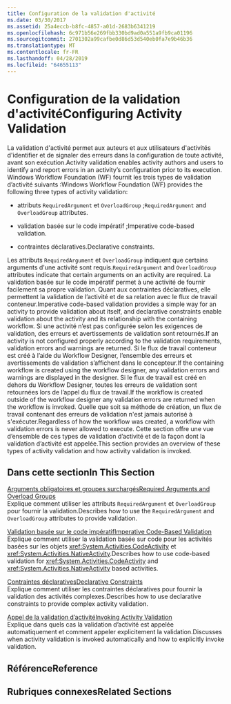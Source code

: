 ```yaml
---
title: Configuration de la validation d'activité
ms.date: 03/30/2017
ms.assetid: 25a4eccb-b8fc-4857-a01d-2683b6341219
ms.openlocfilehash: 6c971b56e269fbb330bd9ad0a551a9fb9ca01196
ms.sourcegitcommit: 2701302a99cafbe0d86d53d540eb0fa7e9b46b36
ms.translationtype: MT
ms.contentlocale: fr-FR
ms.lasthandoff: 04/28/2019
ms.locfileid: "64655113"
---
```

# <a name="configuring-activity-validation"></a><span data-ttu-id="839a0-102">Configuration de la validation d'activité</span><span class="sxs-lookup"><span data-stu-id="839a0-102">Configuring Activity Validation</span></span>
<span data-ttu-id="839a0-103">La validation d'activité permet aux auteurs et aux utilisateurs d'activités d'identifier et de signaler des erreurs dans la configuration de toute activité, avant son exécution.</span><span class="sxs-lookup"><span data-stu-id="839a0-103">Activity validation enables activity authors and users to identify and report errors in an activity’s configuration prior to its execution.</span></span> <span data-ttu-id="839a0-104">Windows Workflow Foundation (WF) fournit les trois types de validation d’activité suivants :</span><span class="sxs-lookup"><span data-stu-id="839a0-104">Windows Workflow Foundation (WF) provides the following three types of activity validation:</span></span>  
  
- <span data-ttu-id="839a0-105">attributs `RequiredArgument` et `OverloadGroup` ;</span><span class="sxs-lookup"><span data-stu-id="839a0-105">`RequiredArgument` and `OverloadGroup` attributes.</span></span>  
  
- <span data-ttu-id="839a0-106">validation basée sur le code impératif ;</span><span class="sxs-lookup"><span data-stu-id="839a0-106">Imperative code-based validation.</span></span>  
  
- <span data-ttu-id="839a0-107">contraintes déclaratives.</span><span class="sxs-lookup"><span data-stu-id="839a0-107">Declarative constraints.</span></span>  
  
 <span data-ttu-id="839a0-108">Les attributs `RequiredArgument` et `OverloadGroup` indiquent que certains arguments d'une activité sont requis.</span><span class="sxs-lookup"><span data-stu-id="839a0-108">`RequiredArgument` and `OverloadGroup` attributes indicate that certain arguments on an activity are required.</span></span> <span data-ttu-id="839a0-109">La validation basée sur le code impératif permet à une activité de fournir facilement sa propre validation. Quant aux contraintes déclaratives, elle permettent la validation de l’activité et de sa relation avec le flux de travail conteneur.</span><span class="sxs-lookup"><span data-stu-id="839a0-109">Imperative code-based validation provides a simple way for an activity to provide validation about itself, and declarative constraints enable validation about the activity and its relationship with the containing workflow.</span></span> <span data-ttu-id="839a0-110">Si une activité n’est pas configurée selon les exigences de validation, des erreurs et avertissements de validation sont retournés.</span><span class="sxs-lookup"><span data-stu-id="839a0-110">If an activity is not configured properly according to the validation requirements, validation errors and warnings are returned.</span></span> <span data-ttu-id="839a0-111">Si le flux de travail conteneur est créé à l’aide du Workflow Designer, l’ensemble des erreurs et avertissements de validation s’affichent dans le concepteur.</span><span class="sxs-lookup"><span data-stu-id="839a0-111">If the containing workflow is created using the workflow designer, any validation errors and warnings are displayed in the designer.</span></span> <span data-ttu-id="839a0-112">Si le flux de travail est créé en dehors du Workflow Designer, toutes les erreurs de validation sont retournées lors de l’appel du flux de travail.</span><span class="sxs-lookup"><span data-stu-id="839a0-112">If the workflow is created outside of the workflow designer any validation errors are returned when the workflow is invoked.</span></span> <span data-ttu-id="839a0-113">Quelle que soit sa méthode de création, un flux de travail contenant des erreurs de validation n'est jamais autorisé à s'exécuter.</span><span class="sxs-lookup"><span data-stu-id="839a0-113">Regardless of how the workflow was created, a workflow with validation errors is never allowed to execute.</span></span> <span data-ttu-id="839a0-114">Cette section offre une vue d’ensemble de ces types de validation d’activité et de la façon dont la validation d’activité est appelée.</span><span class="sxs-lookup"><span data-stu-id="839a0-114">This section provides an overview of these types of activity validation and how activity validation is invoked.</span></span>  
  
## <a name="in-this-section"></a><span data-ttu-id="839a0-115">Dans cette section</span><span class="sxs-lookup"><span data-stu-id="839a0-115">In This Section</span></span>  
 [<span data-ttu-id="839a0-116">Arguments obligatoires et groupes surchargés</span><span class="sxs-lookup"><span data-stu-id="839a0-116">Required Arguments and Overload Groups</span></span>](required-arguments-and-overload-groups.md)  
 <span data-ttu-id="839a0-117">Explique comment utiliser les attributs `RequiredArgument` et `OverloadGroup` pour fournir la validation.</span><span class="sxs-lookup"><span data-stu-id="839a0-117">Describes how to use the `RequiredArgument` and `OverloadGroup` attributes to provide validation.</span></span>  
  
 [<span data-ttu-id="839a0-118">Validation basée sur le code impératif</span><span class="sxs-lookup"><span data-stu-id="839a0-118">Imperative Code-Based Validation</span></span>](imperative-code-based-validation.md)  
 <span data-ttu-id="839a0-119">Explique comment utiliser la validation basée sur code pour les activités basées sur les objets <xref:System.Activities.CodeActivity> et <xref:System.Activities.NativeActivity>.</span><span class="sxs-lookup"><span data-stu-id="839a0-119">Describes how to use code-based validation for <xref:System.Activities.CodeActivity> and <xref:System.Activities.NativeActivity> based activities.</span></span>  
  
 [<span data-ttu-id="839a0-120">Contraintes déclaratives</span><span class="sxs-lookup"><span data-stu-id="839a0-120">Declarative Constraints</span></span>](declarative-constraints.md)  
 <span data-ttu-id="839a0-121">Explique comment utiliser les contraintes déclaratives pour fournir la validation des activités complexes.</span><span class="sxs-lookup"><span data-stu-id="839a0-121">Describes how to use declarative constraints to provide complex activity validation.</span></span>  
  
 [<span data-ttu-id="839a0-122">Appel de la validation d’activité</span><span class="sxs-lookup"><span data-stu-id="839a0-122">Invoking Activity Validation</span></span>](invoking-activity-validation.md)  
 <span data-ttu-id="839a0-123">Explique dans quels cas la validation d’activité est appelée automatiquement et comment appeler explicitement la validation.</span><span class="sxs-lookup"><span data-stu-id="839a0-123">Discusses when activity validation is invoked automatically and how to explicitly invoke validation.</span></span>  
  
## <a name="reference"></a><span data-ttu-id="839a0-124">Référence</span><span class="sxs-lookup"><span data-stu-id="839a0-124">Reference</span></span>  
  
## <a name="related-sections"></a><span data-ttu-id="839a0-125">Rubriques connexes</span><span class="sxs-lookup"><span data-stu-id="839a0-125">Related Sections</span></span>
